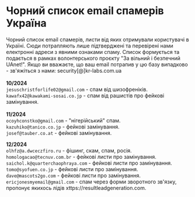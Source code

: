 # Чорний список email спамерів Україна
Чорний список email спамерів, листи від яких отримували користувачі в Україні. Сюди потрапляють лише підтверджені та перевірені нами електронні адреси з явними ознаками спаму. Список формується та подається в рамках волонтерського проєкту "За вільний і безпечний UAnet!". Якщо ви вважаєте, що ваш email потрапив у цю базу випадково - зв'яжіться з нами: security[@]kr-labs.com.ua </br></br>
**10/2024**  
``jesuschristforlife02@gmail.com`` - спам від шизофреніків. </br>
``kawafx42@kawakami-sosai.co.jp`` - спам від рашистів про фейкові замінування.</br></br>
**11/2024**  
``ocoyhconstko@gmail.com`` - "нігерійський" спам. </br>
``kazuhiko@tanico.co.jp`` - фейкові замінування. </br>
``josef@tauber.co.at`` - фейкові замінування. </br>

**12/2024**  
``olhfz@a.dwceczfiro.ru`` - фішинг, скам, спам, росія.  
``homologacao@tecnuv.com.br`` - фейкові листи про замінування.    
``saichol.k@quarterchaophraya.com`` - фейкові листи про замінування.  
``tomo@syofuen.co.jp`` - фейкові листи про замінування.  
``dave@mascots2go.com`` - фейкові листи про замінування.  
``ericjonesmyemail@gmail.com`` - спам через форми зворотного зв'язку, пропонує якихось лідів xttps://resultleadgeneration.com.
